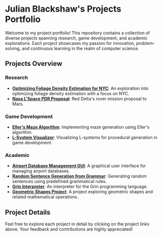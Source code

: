 # Julian Blackshaw's Projects Portfolio

Welcome to my project portfolio! This repository contains a collection of diverse projects spanning research, game development, and academic explorations. Each project showcases my passion for innovation, problem-solving, and continuous learning in the realm of computer science.

## Projects Overview

### Research
- [**Optimizing Foliage Density Estimation for NYC**](https://github.com/jyblackshaw/Optimizing-Foliage-Density-Estimation-for-NYC-): An exploration into optimizing foliage density estimation with a focus on NYC.
- [**Nasa L'Space PDR Proposal**](https://docs.google.com/document/d/15bmLl8pCfGfXXZ5I0xZVvGx611Hoqt36/edit?usp=sharing&ouid=117332866483455348871&rtpof=true&sd=true): Red Delta's rover mission proposal to Mars.

### Game Development
- [**Eller's Maze Algorithm**](https://github.com/jyblackshaw/Ellers-Maze-Algorithm): Implementing maze generation using Eller's algorithm.
- [**L-System Visualizer**](https://github.com/jyblackshaw/L-Systems-Visualizer): Visualizing L-systems for procedural generation in game development.

### Academic
- [**Airport Database Management GUI**](https://github.com/jyblackshaw/Airport-Database-Management-GUI): A graphical user interface for managing airport databases.
- [**Random Sentence Generation from Grammar**](https://github.com/jyblackshaw/Random-Sentence-Generation-from-Grammar): Generating random sentences using predefined grammatical rules.
- [**Grin Interpreter**](https://github.com/jyblackshaw/Grin-Interpreter): An interpreter for the Grin programming language.
- [**Geometric Shapes Project**](https://github.com/jyblackshaw/Geometric-Shapes-Project): A project exploring geometric shapes and related mathematical operations.

## Project Details

Feel free to explore each project in detail by clicking on the project links above. Your feedback and contributions are highly appreciated!
